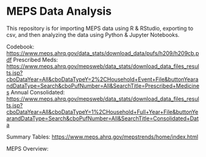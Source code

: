 # MEPS Data Analysis
This repository is for importing MEPS data using R & RStudio, exporting to csv, and then analyzing the data using Python & Jupyter Notebooks.

Codebook: https://www.meps.ahrq.gov/data_stats/download_data/pufs/h209/h209cb.pdf
Prescribed Meds: https://www.meps.ahrq.gov/mepsweb/data_stats/download_data_files_results.jsp?cboDataYear=All&cboDataTypeY=2%2CHousehold+Event+File&buttonYearandDataType=Search&cboPufNumber=All&SearchTitle=Prescribed+Medicines
Annual Consolidated: https://www.meps.ahrq.gov/mepsweb/data_stats/download_data_files_results.jsp?cboDataYear=All&cboDataTypeY=1%2CHousehold+Full+Year+File&buttonYearandDataType=Search&cboPufNumber=All&SearchTitle=Consolidated+Data

Summary Tables: https://www.meps.ahrq.gov/mepstrends/home/index.html

MEPS Overview:


